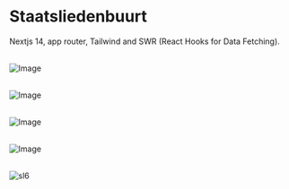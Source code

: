 <h1>Staatsliedenbuurt</h1>

Nextjs 14, app router, Tailwind and SWR (React Hooks for Data Fetching).</br></br>


![Image](https://github.com/user-attachments/assets/ad1e5d8e-590f-49d5-8660-b20e80a9e39a)</br></br>

![Image](https://github.com/user-attachments/assets/b3213432-2719-40bf-b918-532ea870227f)</br></br>

![Image](https://github.com/user-attachments/assets/714a5d10-0c89-4cd0-8ffb-cc5ca64406bc)</br></br>

![Image](https://github.com/user-attachments/assets/9897ff39-6e2e-4892-8026-4edec1773445)</br></br>

![sl6](https://github.com/user-attachments/assets/9520d768-5eef-483f-aa8a-326a161ca7a5)</br></br>
